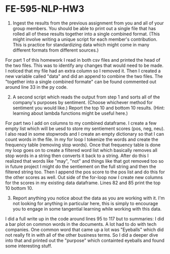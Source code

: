 # FE-595-NLP-HW3

1. Ingest the results from the previous assignment from you and all of your group members. You should be able to print out a single file that has rolled all of these results together into a single combined format. (This might involve writing a unique script for each member's contribution. This is practice for standardizing data which might come in many different formats from different sources.)

For part 1 of this homework I read in both csv files and printed the head of the two files. This was to identify any changes that would need to be made. I noticed that my file had an extra column so I removed it. Then I created a new variable called "data" and did an append to combine the two files. The "together into a single combined formate" can be found commented out around line 33 in the py code. 

2. A second script which reads the output from step 1 and sorts all of the company's purposes by sentiment. (Choose whichever method for sentiment you would like.) Report the top 10 and bottom 10 results. (Hint: learning about lambda functions might be useful here.)

For part two I add on columns to my combined dataframe. I create a few empty list which will be uesd to store my sentiement scores (pos, neg, neu). I also read in some stopwrods and I create an empty dictionary so that I can count words in the file. In my for loop I tokenize the words and create the frequency table (removing stop words). Once that frequency table is done my loop goes on to create a filtered word list which basically removes all stop words in a string then converts it back to a string. After do this I realized that words like "may", "not" and things like that got removed too so in future project I might do the sentiement on the full string and then the filtered string too. Then I append the pos score to the pos list and do this for the other scores as well. Out side of the for-loop now I create new columns for the scores in my existing data dataframe. Lines 82 and 85 print the top 10 bottom 10.

3. Report anything you notice about the data as you are working with it. I'm not looking for anything in particular here, this is simply to encourage you to engage in some tangential learning while working with this data.

I did a full write up in the code around lines 95 to 117 but to summaries:
I did a bar plot on common words in the documents. A lot had to do with tech companies. One common word that came up a lot was "Eyeballs" which did not really fit in with all of the other business terms. So I did a deeper dive into that and printed out the "purpose" which containted eyeballs and found some interesting stuff. 
